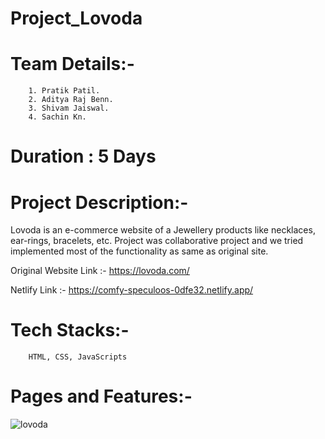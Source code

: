 # Project_Lovoda
# Team Details:-
        1. Pratik Patil.
        2. Aditya Raj Benn.
        3. Shivam Jaiswal.
        4. Sachin Kn.
   
# Duration : 5 Days
# Project Description:-
  Lovoda is an e-commerce website of a Jewellery products like necklaces, ear-rings, bracelets, etc.
  Project was collaborative project and we tried implemented most of the functionality as same as original site.
  
  Original Website Link :- https://lovoda.com/
  
  Netlify Link :- https://comfy-speculoos-0dfe32.netlify.app/
  
# Tech Stacks:- 
        HTML, CSS, JavaScripts 

        
# Pages and Features:- 
![lovoda](https://user-images.githubusercontent.com/113718053/214269925-534052b5-d231-424d-9a48-131af6b35d5a.gif)
       
